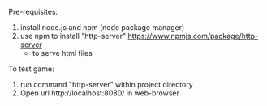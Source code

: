 Pre-requisites:
1. install node.js and npm (node package manager)
2. use npm to install "http-server" https://www.npmjs.com/package/http-server
   - to serve html files
  
To test game:
1. run command "http-server" within project directory
2. Open url http://localhost:8080/ in web-browser
